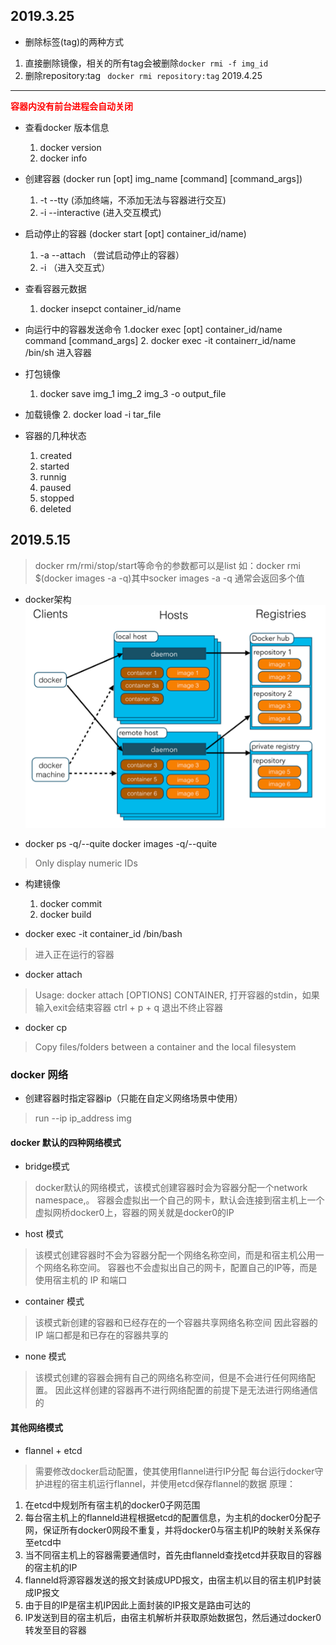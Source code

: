 2019.3.25
----
- 删除标签(tag)的两种方式
1. 直接删除镜像，相关的所有tag会被删除` docker rmi -f img_id `
2. 删除repository:tag ` docker rmi repository:tag`
2019.4.25
----
**<font color=red>容器内没有前台进程会自动关闭</font>**
- 查看docker 版本信息
  1. docker version
  2. docker info

- 创建容器 (docker run [opt] img_name [command] [command_args])
  1. -t --tty (添加终端，不添加无法与容器进行交互)
  2. -i --interactive (进入交互模式) 

- 启动停止的容器 (docker start [opt] container_id/name)
  1. -a --attach （尝试启动停止的容器）
  2. -i （进入交互式）

- 查看容器元数据
  1. docker insepct container_id/name

- 向运行中的容器发送命令
  1.docker exec [opt] container_id/name command [command_args]
  2. docker exec -it containerr_id/name /bin/sh 进入容器

- 打包镜像
  1. docker save img_1 img_2 img_3 -o output_file

- 加载镜像
  2. docker load -i tar_file

- 容器的几种状态
  1. created
  2. started
  3. runnig
  4. paused
  5. stopped
  5. deleted

2019.5.15
----
> <font color=red></font> docker rm/rmi/stop/start等命令的参数都可以是list
> 如：docker rmi $(docker images -a -q)其中socker images -a -q 通常会返回多个值
- docker架构
![](./images/docker架构.png)

- docker ps -q/--quite docker images -q/--quite
> Only display numeric IDs

- 构建镜像
  1. docker commit 
  2. docker build

- docker exec -it container_id /bin/bash
> 进入正在运行的容器

- docker attach
> Usage:  docker attach [OPTIONS] CONTAINER, 打开容器的stdin，如果输入exit会结束容器
> ctrl + p + q 退出不终止容器

- docker cp 
> Copy files/folders between a container and the local filesystem

### docker 网络
- 创建容器时指定容器ip（只能在自定义网络场景中使用）
> run --ip ip_address img

#### docker 默认的四种网络模式
- bridge模式
> docker默认的网络模式，该模式创建容器时会为容器分配一个network namespace,。
> 容器会虚拟出一个自己的网卡，默认会连接到宿主机上一个虚拟网桥docker0上，容器的网关就是docker0的IP

- host 模式
> 该模式创建容器时不会为容器分配一个网络名称空间，而是和宿主机公用一个网络名称空间。
> 容器也不会虚拟出自己的网卡，配置自己的IP等，而是使用宿主机的 IP 和端口

- container 模式
> 该模式新创建的容器和已经存在的一个容器共享网络名称空间
> 因此容器的 IP 端口都是和已存在的容器共享的

- none 模式
> 该模式创建的容器会拥有自己的网络名称空间，但是不会进行任何网络配置。
> 因此这样创建的容器再不进行网络配置的前提下是无法进行网络通信的

#### 其他网络模式
- flannel + etcd
> 需要修改docker启动配置，使其使用flannel进行IP分配
> 每台运行docker守护进程的宿主机运行flannel，并使用etcd保存flannel的数据
> 原理：
  1. 在etcd中规划所有宿主机的docker0子网范围
  2. 每台宿主机上的flanneld进程根据etcd的配置信息，为主机的docker0分配子网，保证所有docker0网段不重复，并将docker0与宿主机IP的映射关系保存至etcd中
  3. 当不同宿主机上的容器需要通信时，首先由flanneld查找etcd并获取目的容器的宿主机的IP
  4. flanneld将源容器发送的报文封装成UPD报文，由宿主机以目的宿主机IP封装成IP报文
  5. 由于目的IP是宿主机IP因此上面封装的IP报文是路由可达的
  6. IP发送到目的宿主机后，由宿主机解析并获取原始数据包，然后通过docker0转发至目的容器